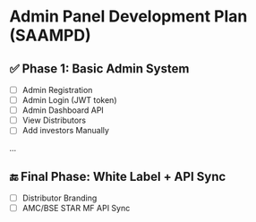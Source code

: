 # Admin Panel Development Plan (SAAMPD)

## ✅ Phase 1: Basic Admin System

- [ ] Admin Registration
- [ ] Admin Login (JWT token)
- [ ] Admin Dashboard API
- [ ] View Distributors
- [ ] Add investors Manually

...

## 🔚 Final Phase: White Label + API Sync

- [ ] Distributor Branding
- [ ] AMC/BSE STAR MF API Sync
